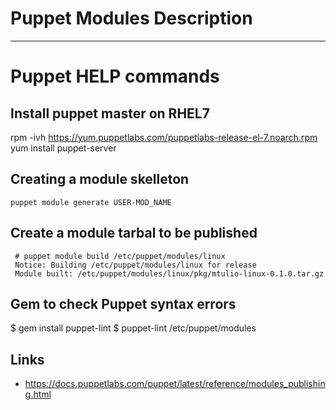 # Puppet Modules Description 


___

# Puppet HELP commands 

## Install puppet master on RHEL7

rpm -ivh https://yum.puppetlabs.com/puppetlabs-release-el-7.noarch.rpm
yum install puppet-server

## Creating a module skelleton

 ~~~
 puppet module generate USER-MOD_NAME
 ~~~


## Create a module tarbal to be published

~~~
 # puppet module build /etc/puppet/modules/linux
 Notice: Building /etc/puppet/modules/linux for release
 Module built: /etc/puppet/modules/linux/pkg/mtulio-linux-0.1.0.tar.gz
~~~

## Gem to check Puppet syntax errors

$ gem install puppet-lint
$ puppet-lint /etc/puppet/modules

## Links

* https://docs.puppetlabs.com/puppet/latest/reference/modules_publishing.html
